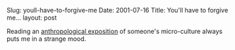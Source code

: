 Slug: youll-have-to-forgive-me
Date: 2001-07-16
Title: You'll have to forgive me...
layout: post

Reading an <a href="http://www.crummy.com/self/leonardonics.shtml">anthropological exposition</a> of someone&#39;s micro-culture always puts me in a strange mood.
